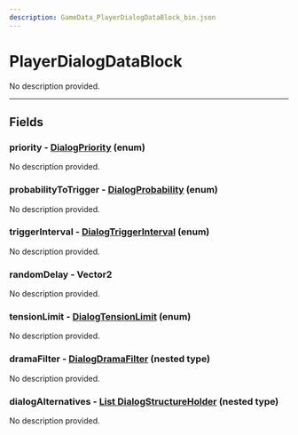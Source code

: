 ```yaml
---
description: GameData_PlayerDialogDataBlock_bin.json
---
```


# PlayerDialogDataBlock

No description provided.

***

## Fields

### priority - [DialogPriority](../../enum-types.md#dialogpriority) (enum)

No description provided.

### probabilityToTrigger - [DialogProbability](../../enum-types.md#dialogprobability) (enum)

No description provided.

### triggerInterval - [DialogTriggerInterval](../../enum-types.md#dialogtriggerinterval) (enum)

No description provided.

### randomDelay - Vector2

No description provided.

### tensionLimit - [DialogTensionLimit](../../enum-types.md#dialogtensionlimit) (enum)

No description provided.

### dramaFilter - [DialogDramaFilter](../../nested-types/dialogdramafilter.md) (nested type)

No description provided.

### dialogAlternatives - [List DialogStructureHolder](../../nested-types/dialogstructureholder.md) (nested type)

No description provided.
